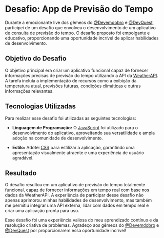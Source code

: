 # Desafio: App de Previsão do Tempo

Durante a emocionante live dos gêmeos do [@Devemdobro](https://www.instagram.com/devemdobro/) e [@DevQuest](https://www.instagram.com/devquest/), participei de um desafio que envolveu o desenvolvimento de um aplicativo de consulta de previsão do tempo. O desafio proposto foi empolgante e educativo, proporcionando uma oportunidade incrível de aplicar habilidades de desenvolvimento.

## Objetivo do Desafio

O objetivo principal era criar um aplicativo funcional capaz de fornecer informações precisas de previsão do tempo utilizando a API da [WeatherAPI](https://www.weatherapi.com/). A tarefa incluía a implementação de recursos como a exibição da temperatura atual, previsões futuras, condições climáticas e outras informações relevantes.

## Tecnologias Utilizadas

Para realizar esse desafio foi utilizadas as seguintes tecnologias:

- **Linguagem de Programação:** O [JavaScript](https://developer.mozilla.org/pt-BR/docs/Web/JavaScript) foi utilizado para o desenvolvimento do aplicativo, aproveitando sua versatilidade e ampla adoção na comunidade de desenvolvimento.

- **Estilo:** Adotei [CSS](https://developer.mozilla.org/pt-BR/docs/Web/CSS) para estilizar a aplicação, garantindo uma apresentação visualmente atraente e uma experiência de usuário agradável.

## Resultado

O desafio resultou em um aplicativo de previsão do tempo totalmente funcional, capaz de fornecer informações em tempo real com base nos dados da WeatherAPI. A experiência de participar desse desafio não apenas aprimorou minhas habilidades de desenvolvimento, mas também me permitiu integrar uma API externa, lidar com dados em tempo real e criar uma aplicação pronta para uso.

Esse desafio foi uma experiência valiosa do meu aprendizado contínuo e da resolução criativa de problemas. Agradeço aos gêmeos do [@Devemdobro](https://www.instagram.com/devemdobro/) e [@DevQuest](https://www.instagram.com/devquest/) por proporcionarem essa oportunidade incrível!
